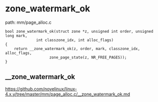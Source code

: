 zone_watermark_ok
========================================

path: mm/page_alloc.c
```
bool zone_watermark_ok(struct zone *z, unsigned int order, unsigned long mark,
              int classzone_idx, int alloc_flags)
{
    return __zone_watermark_ok(z, order, mark, classzone_idx, alloc_flags,
                    zone_page_state(z, NR_FREE_PAGES));
}
```

__zone_watermark_ok
----------------------------------------

https://github.com/novelinux/linux-4.x.y/tree/master/mm/page_alloc.c/__zone_watermark_ok.md
